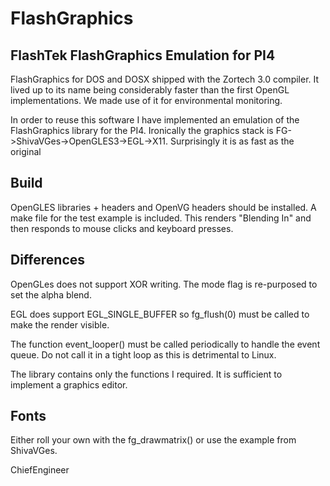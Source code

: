 # FlashGraphics

## FlashTek FlashGraphics Emulation for PI4

FlashGraphics for DOS and DOSX shipped with the Zortech 3.0 compiler. It lived
up to its name being considerably faster than the first OpenGL implementations.
We made use of it for environmental monitoring.

In order to reuse this software I have implemented an emulation of the FlashGraphics
library for the PI4. Ironically the graphics stack is FG->ShivaVGes->OpenGLES3->EGL->X11.
Surprisingly it is as fast as the original

## Build
OpenGLES libraries + headers and OpenVG headers should be installed. A make file for
the test example is included. This renders "Blending In" and then responds to mouse
clicks and keyboard presses.

## Differences
OpenGLes does not support XOR writing. The mode flag is re-purposed to set the alpha blend.

EGL does support EGL_SINGLE_BUFFER so fg_flush(0) must be called to make the render visible.

The function event_looper() must be called periodically to handle the event queue.
Do not call it in a tight loop as this is detrimental to Linux.

The library contains only the functions I required. It is sufficient to implement a graphics
editor.

## Fonts
Either roll your own with the fg_drawmatrix() or use the example from ShivaVGes.

ChiefEngineer